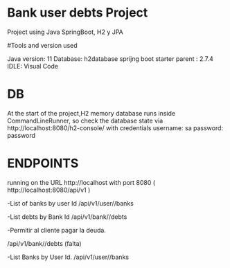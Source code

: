 # Bank user debts Project

Project using Java SpringBoot, H2 y JPA


#Tools and version used

Java version: 11
Database: h2database
sprijng boot starter parent : 2.7.4
IDLE: Visual Code

# DB
At the start of the project,H2 memory database runs inside CommandLineRunner, so check the database state via http://localhost:8080/h2-console/
with credentials
username: sa
password: password

# ENDPOINTS
running on the URL http://localhost with port 8080 ( http://localhost:8080/api/v1 ) 

-List of banks by user Id
/api/v1/user/<userId>/banks

-List debts by Bank Id
/api/v1/bank/<BankId>/debts


-Permitir al cliente pagar la deuda.

/api/v1/bank/<BankId>/debts  (falta)

-List Banks by User Id.
/api/v1/user/<userId>/banks


